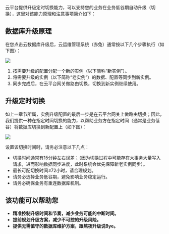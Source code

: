 云平台提供升级定时切换能力，可以支持您的业务在业务低谷期自动升级（切换），这里对该能力原理和注意事项简介如下：

## 数据库升级原理
在您点击云数据库升级后，云运维管理系统（赤兔）通常按以下几个步骤执行（如下图）：

![](http://imgcache.tcecqpoc.fsphere.cn/image/mc.qcloudimg.com/static/img/b746129256a7115a5fd108cbf0baefcd/%7B9EA720D4-E227-4DCB-9E1C-A13B8110CBA5%7D.png)

1. 按需要升级的配置分配一个新的实例（以下简称“新实例”）。
2. 将需要升级的实例（以下简称“老实例”）的数据、配置等同步到新实例。
3. 同步完成后，在云平台网关做路由切换，切换到新实例继续使用。

## 升级定时切换
如上一章节所属，实例升级配置的最后一步是在云平台网关上做路由切换；因此，我们提供一种在指定时间切换的能力，以帮助业务方在指定时间（通常是业务低谷）将数据库切换到新配置上（如下图）：

![](http://imgcache.tcecqpoc.fsphere.cn/image/mc.qcloudimg.com/static/img/47ab9957b5822eef2bacc77701eec9a9/%7B92219BCF-B384-4523-81B9-1B4260779E08%7D.png)

设置该切换时间时，请务必注意以下几点：

- 切换时间通常有15分钟左右误差；（因为切换过程中可能存在大事务大量写入请求，进而影响数据同步进度，此时系统会优先保障新老实例同步）。
- 最长可配切换时间≤72小时，请合理规划。
- 请务必选择业务低谷期，避免影响业务稳定运行。
- 请务必确保业务有重连数据库机制。

## 该功能可以帮助您

- **精准控制升级时间和节奏，减少业务可能的中断时间。**
- **提前规划升级方案，减少不可控的升级风险。**
- **提供无需值守的数据库维护方案，跟熬夜升级说Bye。**

